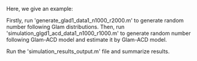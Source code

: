 Here, we give an example:

Firstly, run 'generate_glad1_data1_n1000_r2000.m' to generate random number following Glam distributions. Then, run 'simulation_glgd1_acd_data1_n1000_r1000.m' to generate random number following Glam-ACD model and estimate it by Glam-ACD model.

Run the 'simulation_results_output.m' file and summarize results.

